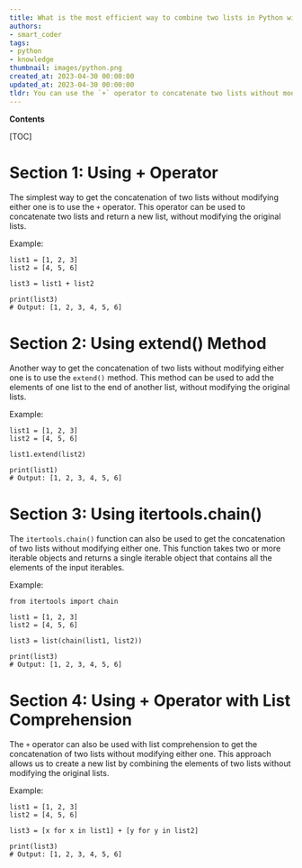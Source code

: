 ```yaml
---
title: What is the most efficient way to combine two lists in Python without changing either one?
authors:
- smart_coder
tags:
- python
- knowledge
thumbnail: images/python.png
created_at: 2023-04-30 00:00:00
updated_at: 2023-04-30 00:00:00
tldr: You can use the `+` operator to concatenate two lists without modifying either one.
---
```


**Contents**

[TOC]

# Section 1: Using + Operator

The simplest way to get the concatenation of two lists without modifying either one is to use the `+` operator. This operator can be used to concatenate two lists and return a new list, without modifying the original lists.

Example: 
```
list1 = [1, 2, 3]
list2 = [4, 5, 6]

list3 = list1 + list2

print(list3)
# Output: [1, 2, 3, 4, 5, 6]
```

# Section 2: Using extend() Method

Another way to get the concatenation of two lists without modifying either one is to use the `extend()` method. This method can be used to add the elements of one list to the end of another list, without modifying the original lists.

Example: 
```
list1 = [1, 2, 3]
list2 = [4, 5, 6]

list1.extend(list2)

print(list1)
# Output: [1, 2, 3, 4, 5, 6]
```

# Section 3: Using itertools.chain()

The `itertools.chain()` function can also be used to get the concatenation of two lists without modifying either one. This function takes two or more iterable objects and returns a single iterable object that contains all the elements of the input iterables.

Example: 
```
from itertools import chain

list1 = [1, 2, 3]
list2 = [4, 5, 6]

list3 = list(chain(list1, list2))

print(list3)
# Output: [1, 2, 3, 4, 5, 6]
```

# Section 4: Using + Operator with List Comprehension

The `+` operator can also be used with list comprehension to get the concatenation of two lists without modifying either one. This approach allows us to create a new list by combining the elements of two lists without modifying the original lists.

Example: 
```
list1 = [1, 2, 3]
list2 = [4, 5, 6]

list3 = [x for x in list1] + [y for y in list2]

print(list3)
# Output: [1, 2, 3, 4, 5, 6]
```
